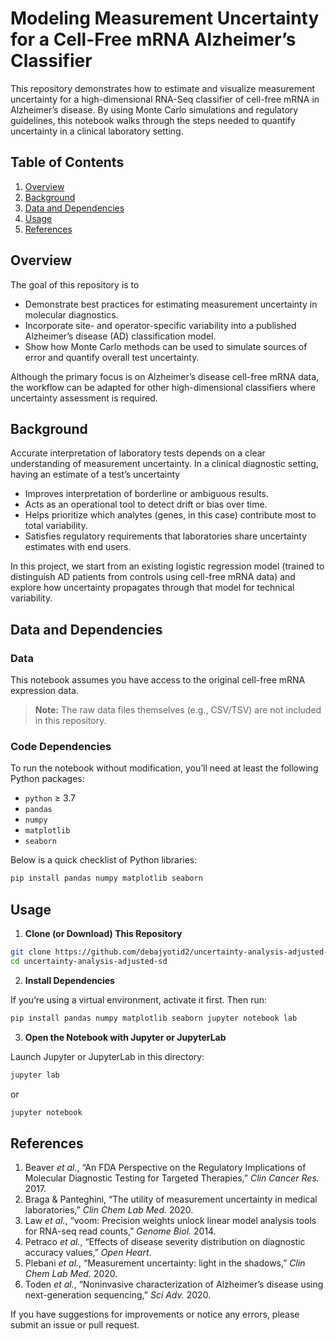# Modeling Measurement Uncertainty for a Cell-Free mRNA Alzheimer’s Classifier

This repository demonstrates how to estimate and visualize measurement uncertainty for a high-dimensional RNA-Seq classifier of cell-free mRNA in Alzheimer’s disease. By using Monte Carlo simulations and regulatory guidelines, this notebook walks through the steps needed to quantify uncertainty in a clinical laboratory setting.

## Table of Contents

1. [Overview](#overview)  
2. [Background](#background)  
3. [Data and Dependencies](#data-and-dependencies)  
4. [Usage](#usage)  
5. [References](#references)  

## Overview

The goal of this repository is to

- Demonstrate best practices for estimating measurement uncertainty in molecular diagnostics.
- Incorporate site- and operator-specific variability into a published Alzheimer’s disease (AD) classification model.
- Show how Monte Carlo methods can be used to simulate sources of error and quantify overall test uncertainty.

Although the primary focus is on Alzheimer’s disease cell-free mRNA data, the workflow can be adapted for other high-dimensional classifiers where uncertainty assessment is required.

## Background

Accurate interpretation of laboratory tests depends on a clear understanding of measurement uncertainty. In a clinical diagnostic setting, having an estimate of a test’s uncertainty
- Improves interpretation of borderline or ambiguous results.
- Acts as an operational tool to detect drift or bias over time.
- Helps prioritize which analytes (genes, in this case) contribute most to total variability.
- Satisfies regulatory requirements that laboratories share uncertainty estimates with end users.

In this project, we start from an existing logistic regression model (trained to distinguish AD patients from controls using cell-free mRNA data) and explore how uncertainty propagates through that model for technical variability.

## Data and Dependencies

### Data

This notebook assumes you have access to the original cell-free mRNA expression data.

> **Note:** The raw data files themselves (e.g., CSV/TSV) are not included in this repository.

### Code Dependencies

To run the notebook without modification, you’ll need at least the following Python packages:

- `python` ≥ 3.7  
- `pandas`  
- `numpy`  
- `matplotlib`  
- `seaborn`

Below is a quick checklist of Python libraries:

```bash
pip install pandas numpy matplotlib seaborn
```

## Usage

1. **Clone (or Download) This Repository**

```bash
git clone https://github.com/debajyotid2/uncertainty-analysis-adjusted-sd.git
cd uncertainty-analysis-adjusted-sd
```

2. **Install Dependencies**

If you’re using a virtual environment, activate it first. Then run:

```bash
pip install pandas numpy matplotlib seaborn jupyter notebook lab
```

3. **Open the Notebook with Jupyter or JupyterLab**

Launch Jupyter or JupyterLab in this directory:

```bash
jupyter lab
```

or

```bash
jupyter notebook
```

## References

1. Beaver *et al.*, “An FDA Perspective on the Regulatory Implications of Molecular Diagnostic Testing for Targeted Therapies,” *Clin Cancer Res.* 2017.
2. Braga & Panteghini, “The utility of measurement uncertainty in medical laboratories,” *Clin Chem Lab Med.* 2020.
3. Law *et al.*, “voom: Precision weights unlock linear model analysis tools for RNA-seq read counts,” *Genome Biol.* 2014.
4. Petraco *et al.*, “Effects of disease severity distribution on diagnostic accuracy values,” *Open Heart*.
5. Plebani *et al.*, “Measurement uncertainty: light in the shadows,” *Clin Chem Lab Med.* 2020.
6. Toden *et al.*, “Noninvasive characterization of Alzheimer’s disease using next-generation sequencing,” *Sci Adv.* 2020.

If you have suggestions for improvements or notice any errors, please submit an issue or pull request.
